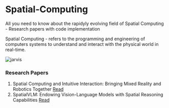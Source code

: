 # Spatial-Computing
All you need to know about the rapidyly evolving field of Spatial Computing - Research papers with code implementation

Spatial Computing - refers to the programming and engineering of computers systems to understand and interact with the physical world in real-time.

![jarvis](https://github.com/Jaykef/Spatial-Computing/assets/11355002/e276e9fc-d3f9-42ad-922f-8e2a87e9ffb2)

### Research Papers
1. Spatial Computing and Intuitive Interaction: Bringing Mixed Reality and Robotics Together <a href="https://github.com/Jaykef/Spatial-Computing/blob/main/Research-Papers/Spatial-Computing-and%20Intuitive-Interaction.pdf">Read</a>
2. SpatialVLM: Endowing Vision-Language Models with Spatial Reasoning Capabilities <a href="https://arxiv.org/pdf/2401.12168.pdf">Read</a>
